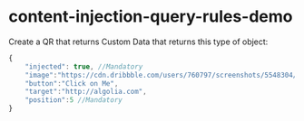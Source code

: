 # content-injection-query-rules-demo

Create a QR that returns Custom Data that returns this type of object:

```javascript
{
    "injected": true, //Mandatory
    "image":"https://cdn.dribbble.com/users/760797/screenshots/5548304/gif-offices.gif",
    "button":"Click on Me",
    "target":"http://algolia.com",
    "position":5 //Mandatory
}
```